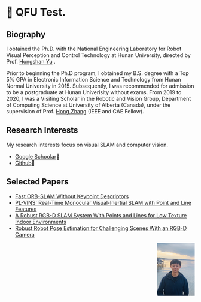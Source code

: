 <style>
img{
    width: 20%;
    padding-left: 80%;
}
</style>

# 🐷 QFU Test. 
## Biography
I obtained the Ph.D. with the National Engineering Laboratory for Robot Visual Perception and Control Technology at Hunan University, directed by Prof. [Hongshan Yu](http://eeit.hnu.edu.cn/info/1289/4535.htm) . 

Prior to beginning the Ph.D program, I obtained my B.S. degree with a Top 5% GPA in Electronic Information Science and Technology from Hunan Normal University in 2015. Subsequently, I was recommended for admission to be a postgraduate at Hunan Univerisity without exams. From 2019 to 2020, I was a Visiting Scholar in the Robotic and Vision Group, Department of Computing Science at University of Alberta (Canada), under the supervision of Prof. [Hong Zhang](http://webdocs.cs.ualberta.ca/~zhang/) (IEEE and CAE Fellow).

## Research Interests
My research interests focus on visual SLAM and computer vision.
- [Google Schoolar](https://scholar.google.com/citations?user=-FwJwKMAAAAJ&hl=en)🌟
- [Github](https://github.com/cnqiangfu)🌟

## Selected Papers

- [Fast ORB-SLAM Without Keypoint Descriptors](https://ieeexplore.ieee.org/abstract/document/9662662/)
- [PL-VINS: Real-Time Monocular Visual-Inertial SLAM with Point and Line Features](https://arxiv.org/abs/2009.07462)
- [A Robust RGB-D SLAM System With Points and Lines for Low Texture Indoor Environments](https://ieeexplore.ieee.org/abstract/document/8756267)
- [Robust Robot Pose Estimation for Challenging Scenes With an RGB-D Camera](https://ieeexplore.ieee.org/abstract/document/8554288) 



![1](https://raw.githubusercontent.com/cnqiangfu/CV/master/content/authors/admin/avatar.jpg)
